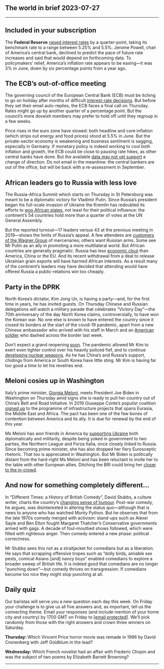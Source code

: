 ## The world in brief 2023-07-27

----------

## Included in your subscription



The <strong>Federal Reserve</strong> [raised interest rates](https://www.economist.com/finance-and-economics/2023/07/26/americas-battle-with-inflation-is-about-to-get-trickier) by a quarter-point, taking its benchmark rate to a range between 5.25% and 5.5%. Jerome Powell, chair of America’s central bank, declined to predict the pace of future rate increases and said that would depend on forthcoming data. To policymakers’ relief, America’s inflation rate appears to be easing—it was 3% in June, down by six percentage points from a year ago.

## The ECB’s out-of-office meeting

The governing council of the European Central Bank (ECB) must be itching to go on holiday after months of difficult [interest-rate decisions](https://www.economist.com/finance-and-economics/2023/07/05/economists-draw-swords-over-how-to-fix-inflation). But before they set their email auto-replies, the ECB faces a final call on Thursday. Rates might go up by another quarter of a percentage point. But the council’s more doveish members may prefer to hold off until they regroup in a few weeks. 

Price rises in the euro zone have slowed: both headline and core inflation (which strips out energy and food prices) stood at 5.5% in June. But the private-sector economy is weakening and business sentiment is sagging, especially in Germany. If monetary policy is indeed working to cool both inflation and growth, the ECB could be close to pausing rate hikes, as other central banks have done. But the available [data may not yet support](https://www.economist.com/finance-and-economics/2023/07/05/economists-draw-swords-over-how-to-fix-inflation) a change of direction. Do not email in the meantime: the central bankers are out of the office, but will be back with a re-assessment in September.

## African leaders go to Russia with less love

The Russia-Africa Summit which starts on Thursday in St Petersburg was meant to be a diplomatic victory for Vladimir Putin. Since Russia’s president began his full-scale invasion of Ukraine the Kremlin has redoubled its efforts to [woo African states](https://www.economist.com/middle-east-and-africa/2023/07/26/russia-and-ukraine-are-battling-for-influence-in-africa), not least for their political influence: the continent’s 54 countries hold more than a quarter of votes at the UN General Assembly.

But the reported turnout—17 leaders versus 43 at the previous meeting in 2019—shows the limits of Russia’s appeal. A few attendees are [customers of the Wagner Group](https://www.economist.com/middle-east-and-africa/2023/06/27/what-next-for-wagners-african-empire) of mercenaries; others want Russian arms. Some see Mr Putin as an ally in promoting a more multilateral world. But African countries are generally pragmatic. Russia has less [economic clout](https://www.economist.com/interactive/middle-east-and-africa/2023/07/18/why-africa-is-poised-to-become-a-big-player-in-energy-markets) than America, China or the EU. And its recent withdrawal from a deal to release Ukrainian grain exports will have harmed African interests. As a result many of the continent’s leaders may have decided that attending would have offered Russia a public-relations win too cheaply.

## Party in the DPRK

North Korea’s dictator, Kim Jong Un, is having a party—and, for the first time in years, he has invited guests. On Thursday Chinese and Russian delegations will watch a military parade that celebrates “Victory Day”—the 70th anniversary of the day North Korea claims, controversially, to have won the Korean war. No one else is known to have entered the country since it closed its borders at the start of the covid-19 pandemic, apart from a new Chinese ambassador who arrived with his staff in March and an [American soldier](https://www.economist.com/asia/2023/07/19/an-american-soldier-has-deserted-to-north-korea) who dashed across the border last week.

Don’t expect a grand reopening [soon](https://www.economist.com/asia/2023/07/24/kim-jong-un-has-no-desire-to-let-his-country-rejoin-the-world). The pandemic allowed Mr Kim to exert even tighter control over his heavily policed fief, and to continue [developing nuclear weapons](https://www.economist.com/asia/2022/10/18/north-korea-is-preparing-for-another-nuclear-test-or-many). As he has China’s and Russia’s support, chidings from America or South Korea have little sting. Mr Kim is having far too good a time to let his revelries end.

## Meloni cosies up in Washington

Italy’s prime minister, [Giorgia Meloni](https://www.economist.com/europe/2022/10/22/giorgia-meloni-and-her-allies-take-power-in-italy), meets President Joe Biden in Washington on Thursday amid signs she is ready to pull her country out of China’s Belt and Road Initiative. In 2019 Giuseppe Conte’s populist coalition [signed up](https://www.economist.com/europe/2019/03/21/italys-plan-to-join-chinas-belt-and-road-initiative-ruffles-feathers) to the programme of infrastructure projects that spans Eurasia, the Middle East and Africa. The pact has been one of the few bones of contention between America and its ally. It is due for renewal by the end of this year. 

Ms Meloni has won friends in America by [supporting Ukraine](https://www.economist.com/europe/2023/05/18/for-giorgia-meloni-supporting-ukraine-has-some-useful-benefits) both diplomatically and militarily, despite being yoked in government to two parties, the Northern League and Forza Italia, once closely linked to Russia. Since becoming prime minister, she has also dropped her fiery Eurosceptic rhetoric. That too is appreciated in Washington. But Mr Biden is politically distant from the hard-right Ms Meloni and has been reluctant to invite her to the table with other European allies. Ditching the BRI could bring her [closer to the in-crowd](https://www.economist.com/united-states/2020/11/23/joe-biden-will-embrace-allies-and-enlist-them-to-take-on-china).

## And now for something completely different…

In “Different Times: a History of British Comedy”, David Stubbs, a culture writer, charts the country’s [changing sense of humour](https://www.economist.com/international/2019/05/18/the-boundaries-between-politics-and-stand-up-comedy-are-crumbling). Post-war comedy, he argues, was disinterested in altering the status quo—although that is news to anyone who has watched Monty Python. But he observes that from the late 1970s comedy merged with activism: stand-ups such as Alexei Sayle and Ben Elton fought Margaret Thatcher’s Conservative governments armed with gags. A decade of foul-mouthed shows followed, which were filled with righteous anger. Then comedy entered a new phase: political correctness.

Mr Stubbs sees this not as a straitjacket for comedians but as a liberation. He says that scrapping offensive tropes such as “dolly birds, amiable sex pests, comical Asians [and] nancy boys” enabled comedians to explore a broader sweep of British life. It is indeed good that comedians are no longer “punching down”—but comedy thrives on transgression. If comedians become too nice they might stop punching at all.

## Daily quiz

Our baristas will serve you a new question each day this week. On Friday your challenge is to give us all five answers and, as important, tell us the connecting theme. Email your responses (and include mention of your home city and country) by 1700 GMT on Friday to [<span class="__cf_email__" data-cfemail="feaf8b9784bb8d8e8c9b8d8d91be9b9d91909193978d8ad09d9193">[email&#160;protected]</span>](https://mail.google.com/mail/?view=cm&amp;fs=1&amp;tf=1&amp;to=QuizEspresso@economist.com). We’ll pick randomly from those with the right answers and crown three winners on Saturday.

<strong>Thursday: </strong>Which Vincent Price horror movie was remade in 1986 by David Cronenberg with Jeff Goldblum in the lead?

<strong>Wednesday: </strong>Which French novelist had an affair with Frederic Chopin and was the subject of two poems by Elizabeth Barrett Browning?

----------
